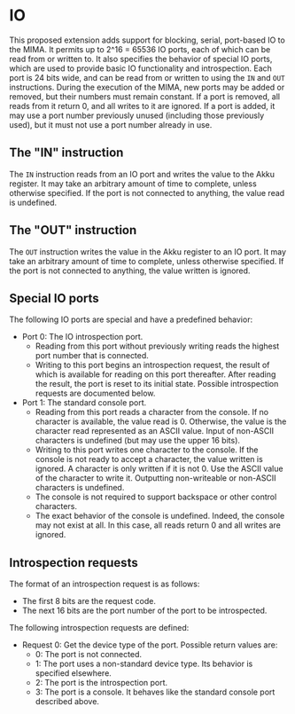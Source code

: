 # IO
This proposed extension adds support for blocking, serial, port-based IO to the MIMA.
It permits up to 2^16 = 65536 IO ports, each of which can be read from or written to.
It also specifies the behavior of special IO ports, which are used to provide basic IO functionality and introspection.
Each port is 24 bits wide, and can be read from or written to using the `IN` and `OUT` instructions.
During the execution of the MIMA, new ports may be added or removed, but their numbers must remain constant.
If a port is removed, all reads from it return 0, and all writes to it are ignored.
If a port is added, it may use a port number previously unused (including those previously used),
but it must not use a port number already in use.

## The "IN" instruction
The `IN` instruction reads from an IO port and writes the value to the Akku register.
It may take an arbitrary amount of time to complete, unless otherwise specified.
If the port is not connected to anything, the value read is undefined.

## The "OUT" instruction
The `OUT` instruction writes the value in the Akku register to an IO port.
It may take an arbitrary amount of time to complete, unless otherwise specified.
If the port is not connected to anything, the value written is ignored.

## Special IO ports
The following IO ports are special and have a predefined behavior:
- Port 0: The IO introspection port.
  - Reading from this port without previously writing reads the highest port number that is connected.
  - Writing to this port begins an introspection request, the result of which is available for reading on this port thereafter.
    After reading the result, the port is reset to its initial state.
    Possible introspection requests are documented below.
- Port 1: The standard console port.
  - Reading from this port reads a character from the console.
    If no character is available, the value read is 0.
    Otherwise, the value is the character read represented as an ASCII value.
    Input of non-ASCII characters is undefined (but may use the upper 16 bits).
  - Writing to this port writes one character to the console.
    If the console is not ready to accept a character, the value written is ignored.
    A character is only written if it is not 0.
    Use the ASCII value of the character to write it.
    Outputting non-writeable or non-ASCII characters is undefined.
  - The console is not required to support backspace or other control characters.
  - The exact behavior of the console is undefined.
    Indeed, the console may not exist at all. In this case, all reads return 0 and all writes are ignored.

## Introspection requests
The format of an introspection request is as follows:
- The first 8 bits are the request code.
- The next 16 bits are the port number of the port to be introspected.

The following introspection requests are defined:
- Request 0: Get the device type of the port.
  Possible return values are:
  - 0: The port is not connected.
  - 1: The port uses a non-standard device type. Its behavior is specified elsewhere.
  - 2: The port is the introspection port.
  - 3: The port is a console. It behaves like the standard console port described above.